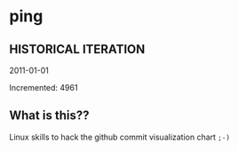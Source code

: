# ping

## HISTORICAL ITERATION
2011-01-01

Incremented: 4961

## What is this?? 
Linux skills to hack the github commit visualization chart `;-)`
